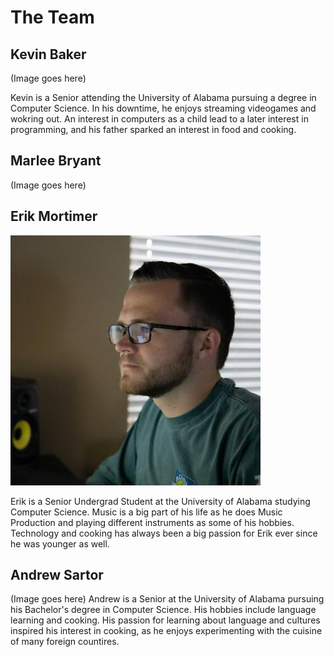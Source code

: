 # The Team 

## Kevin Baker 
(Image goes here)

Kevin is a Senior attending the University of Alabama pursuing a degree in Computer Science. In his downtime, he enjoys streaming videogames and wokring out. An interest in computers as a child lead to a later interest in programming, and his father sparked an interest in food and cooking. 
## Marlee Bryant 
(Image goes here)

## Erik Mortimer 
![Erik Mortimer](./assets/erik_pic.jpg)

Erik is a Senior Undergrad Student at the University of Alabama studying Computer Science. Music is a big part of his life as he does Music Production and playing different instruments as some of his hobbies. Technology and cooking has always been a big passion for Erik ever since he was younger as well. 

## Andrew Sartor
(Image goes here)
Andrew is a Senior at the University of Alabama pursuing his Bachelor's degree in Computer Science. His hobbies include language learning and cooking. His passion for learning about language and cultures inspired his interest in cooking, as he enjoys experimenting with the cuisine of many foreign countires.
